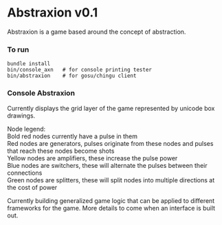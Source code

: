 Abstraxion v0.1
===============

Abstraxion is a game based around the concept of abstraction.

### To run

    bundle install
    bin/console_axn   # for console printing tester
    bin/abstraxion    # for gosu/chingu client

### Console Abstraxion

Currently displays the grid layer of the game represented by unicode box
drawings.

Node legend:  
Bold red nodes currently have a pulse in them  
Red nodes are generators, pulses originate from these nodes and pulses that
reach these nodes become shots  
Yellow nodes are amplifiers, these increase the pulse power  
Blue nodes are switchers, these will alternate the pulses between their
connections  
Green nodes are splitters, these will split nodes into multiple directions at
the cost of power  

Currently building generalized game logic that can be applied to different
frameworks for the game. More details to come when an interface is built out.
